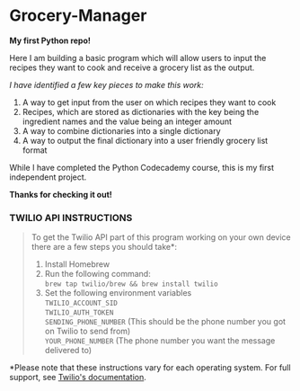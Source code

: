 # Grocery-Manager

**My first Python repo!**

Here I am building a basic program which will allow users to input the recipes they want to cook and receive a grocery list as the output.

*I have identified a few key pieces to make this work:*
  1. A way to get input from the user on which recipes they want to cook
  2. Recipes, which are stored as dictionaries with the key being the ingredient names and the value being an integer amount
  3. A way to combine dictionaries into a single dictionary
  4. A way to output the final dictionary into a user friendly grocery list format

While I have completed the Python Codecademy course, this is my first independent project. 

**Thanks for checking it out!**

### TWILIO API INSTRUCTIONS

>To get the Twilio API part of this program working on your own device there are a few steps you should take\*:
>  1. Install Homebrew
>  2. Run the following command:<br/> `brew tap twilio/brew && brew install twilio`
>  3. Set the following environment variables<br/>
>    `TWILIO_ACCOUNT_SID`<br/>
>    `TWILIO_AUTH_TOKEN`<br/>
>    `SENDING_PHONE_NUMBER` (This should be the phone number you got on Twilio to send from)<br/>
>    `YOUR_PHONE_NUMBER` (The phone number you want the message delivered to)

\*Please note that these instructions vary for each operating system. For full support, see [Twilio's documentation](https://www.twilio.com/docs/sms/quickstart/python).
